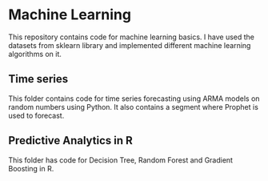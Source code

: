 # Machine Learning
This repository contains code for machine learning basics. I have used the datasets from sklearn library and implemented different machine learning algorithms on it. 

## Time series
This folder contains code for time series forecasting using ARMA models on random numbers using Python. It also contains a segment where Prophet is used to forecast.

## Predictive Analytics in R
This folder has code for Decision Tree, Random Forest and Gradient Boosting in R.
